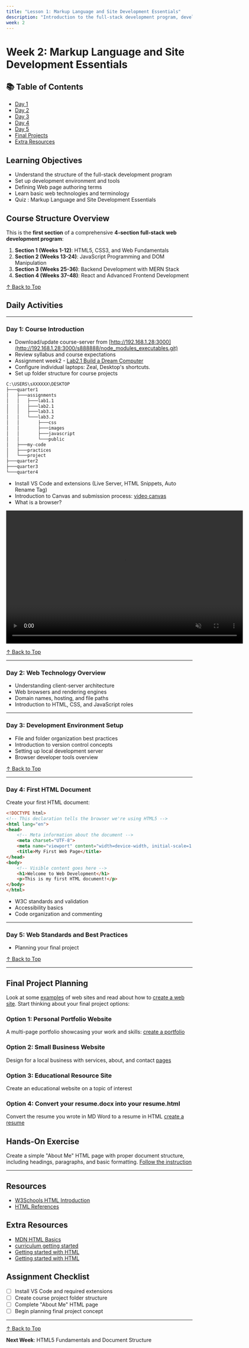 ```yaml
---
title: "Lesson 1: Markup Language and Site Development Essentials"
description: "Introduction to the full-stack development program, development environment setup, and basic web technologies"
week: 2
---
```


# Week 2: Markup Language and Site Development Essentials

<!-- Solution 4: Use explicit HTML anchors (most reliable) -->
<h2 id="-table-of-contents"> 📚 Table of Contents </h2>

- [Day 1](#day1)
- [Day 2](#day2)
- [Day 3](#day3)
- [Day 4](#day4) 
- [Day 5](#day5)
- [Final Projects](#final-project)
- [Extra Resources](#resources)

## Learning Objectives
- Understand the structure of the full-stack development program
- Set up development environment and tools
- Defining Web page authoring terms
- Learn basic web technologies and terminology
- Quiz : Markup Language and Site Development Essentials

## Course Structure Overview

This is the **first section** of a comprehensive **4-section full-stack web development program**:

1. **Section 1 (Weeks 1-12)**: HTML5, CSS3, and Web Fundamentals
2. **Section 2 (Weeks 13-24)**: JavaScript Programming and DOM Manipulation
3. **Section 3 (Weeks 25-36)**: Backend Development with MERN Stack
4. **Section 4 (Weeks 37-48)**: React and Advanced Frontend Development

[↑ Back to Top](#-table-of-contents)

## Daily Activities

<hr id="day1" />

### Day 1: Course Introduction
- Download/update course-server from [http://192.168.1.28:3000](http://192.168.1.28:3000/s888888/node_modules_executables.git)
- Review syllabus and course expectations
- Assignment week2 - [Lab2.1 Build a Dream Computer](assign-dream-computer-with-prices)
- Configure individual laptops: Zeal, Desktop's shortcuts.
- Set up folder structure for course projects
```bash
C:\USERS\sXXXXXX\DESKTOP
├───quarter1
│   ├───assignments
│   │   ├───lab1.1
│   │   ├───lab2.1
│   │   ├───lab3.1
│   │   └───lab3.2
│   │       ├───css
│   │       ├───images
│   │       ├───javascript
│   │       └───public
│   ├───my-code
│   ├───practices
│   └───project
├───quarter2
├───quarter3
└───quarter4
```
- Install VS Code and extensions (Live Server, HTML Snippets, Auto Rename Tag)
- Introduction to Canvas and submission process: [video canvas](http://localhost:22022/youtube.nel/)
- What is a browser?
<video width="640" height="360" controls autoplay loop muted>
  <source src="/websites/images/videos/What is a browser[BrXPcaRlBqo].mp4" type="video/mp4">
  <source src="video.webm" type="video/webm">
  Your browser does not support the video tag.
</video>


[↑ Back to Top](#-table-of-contents)

<hr id="day2" />

### Day 2: Web Technology Overview
- Understanding client-server architecture
- Web browsers and rendering engines
- Domain names, hosting, and file paths
- Introduction to HTML, CSS, and JavaScript roles

<hr id="day3" />

### Day 3: Development Environment Setup
- File and folder organization best practices
- Introduction to version control concepts
- Setting up local development server
- Browser developer tools overview

[↑ Back to Top](#-table-of-contents)

<hr id="day4" />

### Day 4: First HTML Document

Create your first HTML document:

```html
<!DOCTYPE html>
<!-- This declaration tells the browser we're using HTML5 -->
<html lang="en">
<head>
    <!-- Meta information about the document -->
    <meta charset="UTF-8">
    <meta name="viewport" content="width=device-width, initial-scale=1.0">
    <title>My First Web Page</title>
</head>
<body>
    <!-- Visible content goes here -->
    <h1>Welcome to Web Development</h1>
    <p>This is my first HTML document!</p>
</body>
</html>
```
- W3C standards and validation
- Accessibility basics
- Code organization and commenting

<hr id="day5" />

### Day 5: Web Standards and Best Practices

- Planning your final project

[↑ Back to Top](#-table-of-contents)

<hr id="final-project" />

## Final Project Planning

Look at some [examples](http://localhost:22022/websites/w3schools.com/howto/howto_css_example_website.html) of web sites  and read about how to [create a web site](http://localhost:22022/websites/w3schools.com/howto/howto_website_create_free.html). Start thinking about your final project options:

### Option 1: Personal Portfolio Website
A multi-page portfolio showcasing your work and skills: [create a portfolio](http://localhost:22022/websites/w3schools.com/howto/howto_website_create_portfolio.html)

### Option 2: Small Business Website  
Design for a local business with services, about, and contact [pages](http://localhost:22022/websites/w3schools.com/howto/howto_website_business.html)

### Option 3: Educational Resource Site
Create an educational website on a topic of interest

### Option 4: Convert your resume.docx into your resume.html
Convert the resume you wrote in MD Word to a resume in HTML [create  a resume](http://localhost:22022/websites/w3schools.com/howto/howto_website_create_resume.html)

## Hands-On Exercise

Create a simple "About Me" HTML page with proper document structure, including headings, paragraphs, and basic formatting. [Follow the instruction](http://localhost:22022/websites/w3schools.com/howto/howto_make_a_website.html)

<hr id="resources" />

## Resources
- [W3Schools HTML Introduction](http://localhost:22022/websites/w3schools.com/html/html_intro.html)
- [HTML References](http://localhost:22022/websites/w3schools.com/tags/default.html)

## Extra Resources
- [MDN HTML Basics](/websites/developer.mozilla.org/en-US/)
- [curriculum getting started](/websites/developer.mozilla.org/en-US/curriculum/getting-started/index.html)
- [Getting started with HTML](/websites/developer.mozilla.org/en-US/docs/Learn/HTML/Introduction_to_HTML/Getting_started.html)
- [Getting started with HTML](file:///C:/websites/developer.mozilla.org/en-US/docs/Learn/HTML/Introduction_to_HTML/Getting_started.html)



## Assignment Checklist
- [ ] Install VS Code and required extensions
- [ ] Create course project folder structure
- [ ] Complete "About Me" HTML page
- [ ] Begin planning final project concept

---

[↑ Back to Top](#-table-of-contents)

**Next Week**: HTML5 Fundamentals and Document Structure